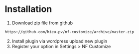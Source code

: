# Installation  
1. Download zip file from github
```
https://github.com/hieu-pv/nf-customize/archive/master.zip
```
2. Install plugin via wordpress upload new plugin
3. Register your option in Settings > NF Customize
